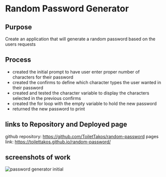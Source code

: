 # Random Password Generator

## Purpose
Create an application that will generate a random password based on the users requests

## Process

* created the initial prompt to have user enter proper number of characters for their password
* created the confirms to define which character types the user wanted in their password
* created and tested the character variable to display the characters selected in the previous confirms
* created the for loop with the empty variable to hold the new password
* returned the new password to print

## links to Repository and Deployed page
github repository: https://github.com/ToiletTakos/random-password
pages link: https://toilettakos.github.io/random-password/


## screenshots of work
![password generator initial](./assets/images/initial-promp.png)

